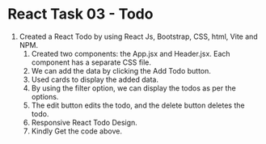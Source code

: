 # React Task 03 - Todo
1. Created a React Todo by using React Js, Bootstrap, CSS, html, Vite and NPM.
   1. Created two components: the App.jsx and Header.jsx. Each component has a separate CSS file.
   2. We can add the data by clicking the Add Todo button.
   3. Used cards to display the added data.
   4. By using the filter option, we can display the todos as per the options.
   5. The edit button edits the todo, and the delete button deletes the todo.   
   7. Responsive React Todo Design. 
   8. Kindly Get the code above.

